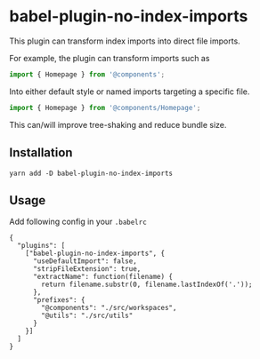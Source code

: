 # babel-plugin-no-index-imports
This plugin can transform index imports into direct file imports.

For example, the plugin can transform imports such as
```js
import { Homepage } from '@components';
```

Into either default style or named imports targeting a specific file.
```js
import { Homepage } from '@components/Homepage';
```

This can/will improve tree-shaking and reduce bundle size.

## Installation
```
yarn add -D babel-plugin-no-index-imports
```

## Usage
Add following config in your `.babelrc`
```
{
  "plugins": [
    ["babel-plugin-no-index-imports", {
      "useDefaultImport": false,
      "stripFileExtension": true,
      "extractName": function(filename) {
        return filename.substr(0, filename.lastIndexOf('.'));
      },
      "prefixes": {
        "@components": "./src/workspaces",
        "@utils": "./src/utils"
      }
    }]
  ]
}
```